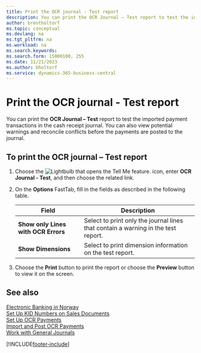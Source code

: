 ```yaml
---
title: Print the OCR journal - Test report
description: You can print the OCR Journal – Test report to test the imported payment transactions in the cash receipt journal in the Norwegian version.
author: brentholtorf
ms.topic: conceptual
ms.devlang: na
ms.tgt_pltfrm: na
ms.workload: na
ms.search.keywords:
ms.search.form: 15000100, 255
ms.date: 11/21/2023
ms.author: bholtorf
ms.service: dynamics-365-business-central
---
```

# Print the OCR journal - Test report
You can print the **OCR Journal – Test** report to test the imported payment transactions in the cash receipt journal. You can also view potential warnings and reconcile conflicts before the payments are posted to the journal.  

## To print the OCR journal – Test report  

1.  Choose the ![Lightbulb that opens the Tell Me feature.](../../media/ui-search/search_small.png "Tell me what you want to do") icon, enter **OCR Journal - Test**, and then choose the related link.  
2.  On the **Options** FastTab, fill in the fields as described in the following table.  

    |Field|Description|  
    |---------------------------------|---------------------------------------|  
    |**Show only Lines with OCR Errors**|Select to print only the journal lines that contain a warning in the test report.|  
    |**Show Dimensions**|Select to print dimension information on the test report.|  

3.  Choose the **Print** button to print the report or choose the **Preview** button to view it on the screen.  

## See also  
 [Electronic Banking in Norway](electronic-banking-in-norway.md)   
 [Set Up KID Numbers on Sales Documents](how-to-set-up-kid-numbers-on-sales-documents.md)   
 [Set Up OCR Payments](how-to-set-up-ocr-payments.md)   
 [Import and Post OCR Payments](how-to-import-and-post-ocr-payments.md)   
 [Work with General Journals](../../ui-work-general-journals.md)


[!INCLUDE[footer-include](../../includes/footer-banner.md)]